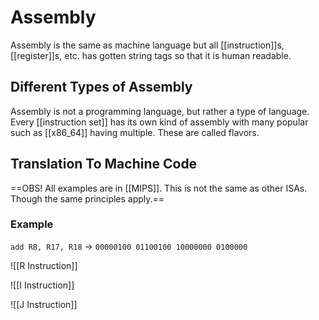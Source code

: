 # Assembly
Assembly is the same as machine language but all [[instruction]]s, [[register]]s, etc. has gotten string tags so that it is human readable. 

## Different Types of Assembly
Assembly is not a programming language, but rather a type of language. Every [[instruction set]] has its own kind of assembly with many popular such as [[x86_64]] having multiple. These are called flavors.

## Translation To Machine Code
==OBS! All examples are in [[MIPS]]. This is not the same as other ISAs. Though the same principles apply.==
### Example
`add R8, R17, R18` -> `00000100 01100100 10000000 0100000`

![[R Instruction]]

![[I Instruction]]

![[J Instruction]]